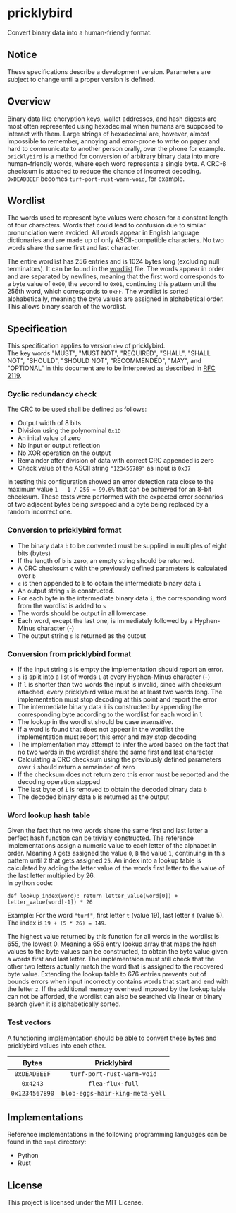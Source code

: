 # pricklybird
Convert binary data into a human-friendly format.

## Notice

These specifications describe a development version.
Parameters are subject to change until a proper version is defined.

## Overview

Binary data like encryption keys, wallet addresses, and hash digests are most 
often represented using hexadecimal when humans are supposed to interact with them. 
Large strings of hexadecimal are, however, almost impossible to remember, 
annoying and error-prone to write on paper and hard to communicate to another person orally, 
over the phone for example.   
`pricklybird` is a method for conversion of arbitrary binary data into more
human-friendly words, where each word represents a single byte. A CRC-8 checksum is 
attached to reduce the chance of incorrect decoding.  
`0xDEADBEEF` becomes `turf-port-rust-warn-void`, for example.

## Wordlist

The words used to represent byte values were chosen for a constant length of
four characters. Words that could lead to confusion due to similar pronunciation were avoided. 
All words appear in English language dictionaries and are made up of only ASCII-compatible
characters. No two words share the same first and last character. 

The entire wordlist has 256 entries and is 1024 bytes long (excluding null terminators).
It can be found in the [wordlist](wordlist.txt) file. The words appear in order
and are separated by newlines, meaning that the first word corresponds to a 
byte value of `0x00`, the second to `0x01`, continuing this pattern until the 256th word, which corresponds to `0xFF`.
The wordlist is sorted alphabetically, meaning the byte values are assigned in alphabetical order.
This allows binary search of the wordlist.

## Specification

This specification applies to version `dev` of pricklybird.  
The key words "MUST", "MUST NOT", "REQUIRED", "SHALL", "SHALL
NOT", "SHOULD", "SHOULD NOT", "RECOMMENDED",  "MAY", and
"OPTIONAL" in this document are to be interpreted as described in
[RFC 2119](https://www.rfc-editor.org/rfc/rfc2119).

### Cyclic redundancy check

The CRC to be used shall be defined as follows:  

- Output width of 8 bits
- Division using the polynominal `0x1D`
- An inital value of zero
- No input or output reflection
- No XOR operation on the output
- Remainder after division of data with correct CRC appended is zero
- Check value of the ASCII string `"123456789"` as input is `0x37`

In testing this configuration showed an error detection rate close to the maximum
value `1 - 1 / 256 ≈ 99.6%` that can be achieved for an 8-bit checksum. 
These tests were performed with the expected error scenarios of two adjacent bytes being swapped and a byte being replaced by a random incorrect one. 

### Conversion to pricklybird format

- The binary data `b` to be converted must be supplied in multiples of eight bits (bytes)
- If the length of `b` is zero, an empty string should be returned.
- A CRC checksum `c` with the previously defined parameters is calculated over `b`
- `c` is then appended to `b` to obtain the intermediate binary data `i`
- An output string `s` is constructed.
- For each byte in the intermediate binary data `i`, 
the corresponding word from the wordlist is added to `s`
- The words should be output in all lowercase.
- Each word, except the last one, is immediately followed by a Hyphen-Minus character (-)
- The output string `s` is returned as the output

### Conversion from pricklybird format

- If the input string `s` is empty the implementation should report an error.
- `s` is split into a list of words `l` at every Hyphen-Minus character (-)
- If `l` is shorter than two words the input is invalid, since with checksum attached, every
pricklybird value must be at least two words long. The implementation must stop decoding at this point 
and report the error
- The intermediate binary data `i` is constructed by appending the corresponding byte
according to the wordlist for each word in `l`
- The lookup in the wordlist should be case *insensitive*.
- If a word is found that does not appear in the wordlist the implementation must report this error and may stop decoding
- The implementation may attempt to infer the word based on the fact that no two words in the wordlist share the
same first and last character
- Calculating a CRC checksum using the previously defined parameters over `i` should return a remainder of zero
- If the checksum does not return zero this error must be reported and the decoding operation stopped
- The last byte of `i` is removed to obtain the decoded binary data `b`
- The decoded binary data `b` is returned as the output

### Word lookup hash table

Given the fact that no two words share the same first and last letter a perfect hash function can be
trivialy constructed. The reference implementations assign a numeric value to each letter of the alphabet
in order. Meaning `A` gets assigned the value `0`, `B` the value `1`, continuing in this pattern until `Z` that gets assigned `25`.
An index into a lookup table is calculated by adding the letter value of the words first letter to the value of the last letter multiplied by 26.  
In python code:   
```
def lookup_index(word): return letter_value(word[0]) + letter_value(word[-1]) * 26
```
Example: For the word `"turf"`, first letter `t` (value 19), last letter `f` (value 5). The index is `19 + (5 * 26) = 149`.

The highest value returned by this function for all words in the wordlist is 655, the lowest 0.
Meaning a 656 entry lookup array that maps the hash values to the byte values can be constructed,
to obtain the byte value given a words first and last letter. The implementaion must still check that the other two letters actually match the word 
that is assigned to the recovered byte value. Extending the lookup table to 676 entries prevents out of bounds errors when input incorrectly contains words
that start and end with the letter `z`. 
If the additional memory overhead imposed by the lookup table can not be afforded, the wordlist can also be searched via linear
or binary search given it is alphabetically sorted.

### Test vectors

A functioning implementation should be able to convert these bytes and pricklybird values into each other.

| Bytes          | Pricklybird                     |
| :------------: | :-----------------------------: |
| `0xDEADBEEF`   | `turf-port-rust-warn-void`      |
| `0x4243`       | `flea-flux-full`                |
| `0x1234567890` | `blob-eggs-hair-king-meta-yell` |

## Implementations

Reference implementations in the following programming languages can be found
in the `impl` directory:

- Python
- Rust

## License

This project is licensed under the MIT License.